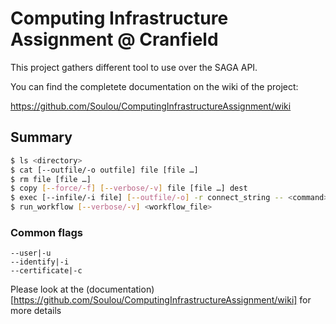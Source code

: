 Computing Infrastructure Assignment @ Cranfield
===============================================

This project gathers different tool to use over the SAGA API.

You can find the completete documentation on the wiki of the project:

https://github.com/Soulou/ComputingInfrastructureAssignment/wiki


Summary
-------

```sh
$ ls <directory> 
$ cat [--outfile/-o outfile] file [file …]
$ rm file [file …]
$ copy [--force/-f] [--verbose/-v] file [file …] dest
$ exec [--infile/-i file] [--outfile/-o] -r connect_string -- <command> [args …]
$ run_workflow [--verbose/-v] <workflow_file>
```

### Common flags

```
--user|-u
--identify|-i
--certificate|-c
```

Please look at the (documentation)[https://github.com/Soulou/ComputingInfrastructureAssignment/wiki] for more details
